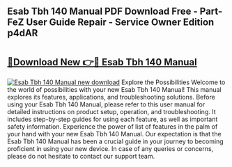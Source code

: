 ## Esab Tbh 140 Manual PDF Download Free - Part-FeZ User Guide Repair - Service Owner Edition p4dAR

# <h2><a href="http://bc63398.oget.top/?id=Esab+Tbh+140+Manual">🔗Download New 👉🔴 Esab Tbh 140 Manual</a></h2>

[![Esab Tbh 140 Manual new download](https://i.imgur.com/5g1atiW.png)](http://bc63398.oget.top/?id=Esab+Tbh+140+Manual)
Explore the Possibilities Welcome to the world of possibilities with your new Esab Tbh 140 Manual! This manual explores its features, applications, and troubleshooting solutions. Before using your Esab Tbh 140 Manual, please refer to this user manual for detailed instructions on product setup, operation, and troubleshooting. It includes step-by-step guides for using each feature, as well as important safety information. Experience the power of list of features in the palm of your hand with your new Esab Tbh 140 Manual. Our expectation is that the Esab Tbh 140 Manual has been a crucial guide in your journey to becoming proficient in using your new device. In case of any queries or concerns, please do not hesitate to contact our support team.
